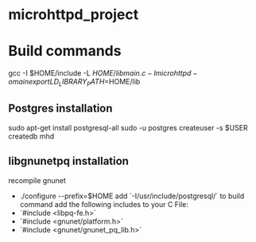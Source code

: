 # microhttpd_project

# Build commands
gcc -I $HOME/include -L $HOME/lib main.c -l microhttpd -o main
export LD_LIBRARY_PATH=$HOME/lib

## Postgres installation
sudo apt-get install postgresql-all
sudo -u postgres createuser -s $USER
createdb mhd

## libgnunetpq installation
recompile gnunet
* ./configure --prefix=$HOME
add ´-I/usr/include/postgresql/´ to build command
add the following includes to your C File: 
* ´#include <libpq-fe.h>´
* ´#include <gnunet/platform.h>´
* ´#include <gnunet/gnunet_pq_lib.h>´


